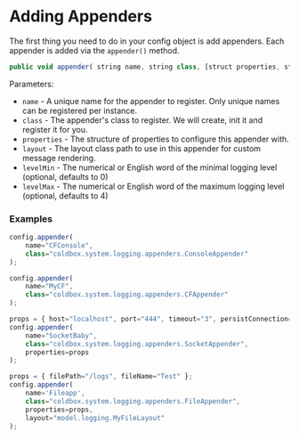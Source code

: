 # Adding Appenders

The first thing you need to do in your config object is add appenders. Each appender is added via the `appender()` method.

```js
public void appender( string name, string class, [struct properties, string layout, levelMin, levelMax] )
```

Parameters:

* `name` - A unique name for the appender to register. Only unique names can be registered per instance.
* `class` - The appender's class to register. We will create, init it and register it for you.
* `properties` - The structure of properties to configure this appender with.
* `layout` - The layout class path to use in this appender for custom message rendering.
* `levelMin` - The numerical or English word of the minimal logging level \(optional, defaults to 0\)
* `levelMax` - The numerical or English word of the maximum logging level \(optional, defaults to 4\)

### Examples

```javascript
config.appender(
    name="CFConsole",
    class="coldbox.system.logging.appenders.ConsoleAppender"
);

config.appender(
    name="MyCF",
    class="coldbox.system.logging.appenders.CFAppender"
);

props = { host="localhost", port="444", timeout="3", persistConnection=false };
config.appender(
    name="SocketBaby",
    class="coldbox.system.logging.appenders.SocketAppender",
    properties=props
);

props = { filePath="/logs", fileName="Test" };
config.appender(
    name='Fileapp',
    class="coldbox.system.logging.appenders.FileAppender",
    properties=props,
    layout="model.logging.MyFileLayout"
);
```